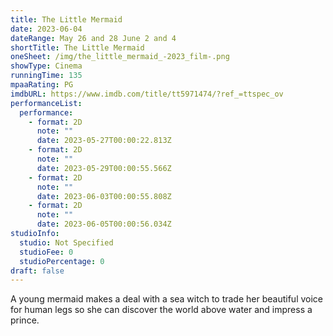 ```yaml
---
title: The Little Mermaid
date: 2023-06-04
dateRange: May 26 and 28 June 2 and 4
shortTitle: The Little Mermaid
oneSheet: /img/the_little_mermaid_-2023_film-.png
showType: Cinema
runningTime: 135
mpaaRating: PG
imdbURL: https://www.imdb.com/title/tt5971474/?ref_=ttspec_ov
performanceList:
  performance:
    - format: 2D
      note: ""
      date: 2023-05-27T00:00:22.813Z
    - format: 2D
      note: ""
      date: 2023-05-29T00:00:55.566Z
    - format: 2D
      note: ""
      date: 2023-06-03T00:00:55.808Z
    - format: 2D
      note: ""
      date: 2023-06-05T00:00:56.034Z
studioInfo:
  studio: Not Specified
  studioFee: 0
  studioPercentage: 0
draft: false
---
```

A young mermaid makes a deal with a sea witch to trade her beautiful voice for human legs so she can discover the world above water and impress a prince.